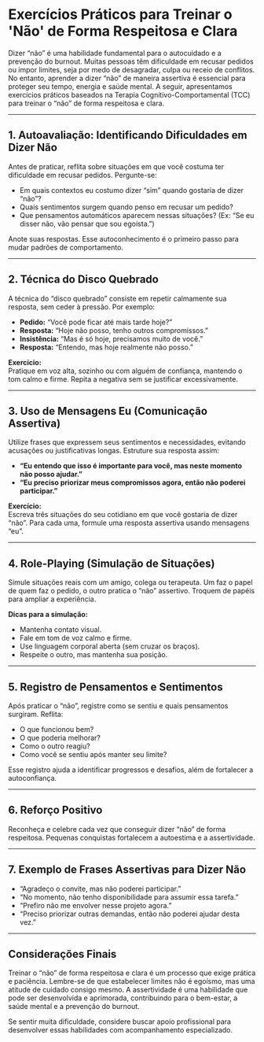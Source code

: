 
# Exercícios Práticos para Treinar o 'Não' de Forma Respeitosa e Clara

Dizer “não” é uma habilidade fundamental para o autocuidado e a prevenção do burnout. Muitas pessoas têm dificuldade em recusar pedidos ou impor limites, seja por medo de desagradar, culpa ou receio de conflitos. No entanto, aprender a dizer “não” de maneira assertiva é essencial para proteger seu tempo, energia e saúde mental. A seguir, apresentamos exercícios práticos baseados na Terapia Cognitivo-Comportamental (TCC) para treinar o “não” de forma respeitosa e clara.

---

## 1. **Autoavaliação: Identificando Dificuldades em Dizer Não**

Antes de praticar, reflita sobre situações em que você costuma ter dificuldade em recusar pedidos. Pergunte-se:

- Em quais contextos eu costumo dizer “sim” quando gostaria de dizer “não”?
- Quais sentimentos surgem quando penso em recusar um pedido?
- Que pensamentos automáticos aparecem nessas situações? (Ex: “Se eu disser não, vão pensar que sou egoísta.”)

Anote suas respostas. Esse autoconhecimento é o primeiro passo para mudar padrões de comportamento.

---

## 2. **Técnica do Disco Quebrado**

A técnica do “disco quebrado” consiste em repetir calmamente sua resposta, sem ceder à pressão. Por exemplo:

- **Pedido:** “Você pode ficar até mais tarde hoje?”
- **Resposta:** “Hoje não posso, tenho outros compromissos.”
- **Insistência:** “Mas é só hoje, precisamos muito de você.”
- **Resposta:** “Entendo, mas hoje realmente não posso.”

**Exercício:**  
Pratique em voz alta, sozinho ou com alguém de confiança, mantendo o tom calmo e firme. Repita a negativa sem se justificar excessivamente.

---

## 3. **Uso de Mensagens Eu (Comunicação Assertiva)**

Utilize frases que expressem seus sentimentos e necessidades, evitando acusações ou justificativas longas. Estruture sua resposta assim:

- **“Eu entendo que isso é importante para você, mas neste momento não posso ajudar.”**
- **“Eu preciso priorizar meus compromissos agora, então não poderei participar.”**

**Exercício:**  
Escreva três situações do seu cotidiano em que você gostaria de dizer “não”. Para cada uma, formule uma resposta assertiva usando mensagens “eu”.

---

## 4. **Role-Playing (Simulação de Situações)**

Simule situações reais com um amigo, colega ou terapeuta. Um faz o papel de quem faz o pedido, o outro pratica o “não” assertivo. Troquem de papéis para ampliar a experiência.

**Dicas para a simulação:**
- Mantenha contato visual.
- Fale em tom de voz calmo e firme.
- Use linguagem corporal aberta (sem cruzar os braços).
- Respeite o outro, mas mantenha sua posição.

---

## 5. **Registro de Pensamentos e Sentimentos**

Após praticar o “não”, registre como se sentiu e quais pensamentos surgiram. Reflita:

- O que funcionou bem?
- O que poderia melhorar?
- Como o outro reagiu?
- Como você se sentiu após manter seu limite?

Esse registro ajuda a identificar progressos e desafios, além de fortalecer a autoconfiança.

---

## 6. **Reforço Positivo**

Reconheça e celebre cada vez que conseguir dizer “não” de forma respeitosa. Pequenas conquistas fortalecem a autoestima e a assertividade.

---

## 7. **Exemplo de Frases Assertivas para Dizer Não**

- “Agradeço o convite, mas não poderei participar.”
- “No momento, não tenho disponibilidade para assumir essa tarefa.”
- “Prefiro não me envolver nesse projeto agora.”
- “Preciso priorizar outras demandas, então não poderei ajudar desta vez.”

---

## Considerações Finais

Treinar o “não” de forma respeitosa e clara é um processo que exige prática e paciência. Lembre-se de que estabelecer limites não é egoísmo, mas uma atitude de cuidado consigo mesmo. A assertividade é uma habilidade que pode ser desenvolvida e aprimorada, contribuindo para o bem-estar, a saúde mental e a prevenção do burnout.

Se sentir muita dificuldade, considere buscar apoio profissional para desenvolver essas habilidades com acompanhamento especializado.
```
